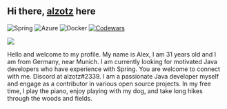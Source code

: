 
## Hi there, [alzotz](https://www.xing.com/profile/Alexander_Zotz3/cve) here

![Spring](https://img.shields.io/badge/spring-%236DB33F.svg?style=for-the-badge&logo=spring&logoColor=white)
![Azure](https://img.shields.io/badge/azure-%230072C6.svg?style=for-the-badge&logo=microsoftazure&logoColor=white)
![Docker](https://img.shields.io/badge/docker-%230db7ed.svg?style=for-the-badge&logo=docker&logoColor=white)
[![Codewars](https://img.shields.io/badge/Codewars-B1361E?style=for-the-badge&logo=codewars&logoColor=grey)](https://www.codewars.com/users/AlexMitDemBart)

<img src="https://readme-typing-svg.demolab.com?font=Montserrat&duration=7000&pause=1500&width=470&lines=JAVA+OCP+11+%26+17+DEVELOPER;MICROSOFT+CERTIFIED+AZURE+DEVELOPER" />

Hello and welcome to my profile. My name is Alex, I am 31 years old and I am from Germany, near Munich. I am currently looking for motivated Java developers who have experience with Spring. You are welcome to connect with me. Discord at alzotz#2339. I am a passionate Java developer myself and engage as a contributor in various open source projects. In my free time, I play the piano, enjoy playing with my dog, and take long hikes through the woods and fields.


